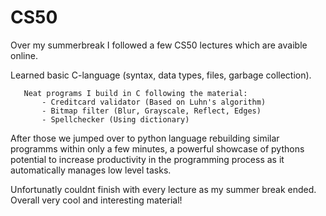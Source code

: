 # CS50

 Over my summerbreak I followed a few CS50 lectures which are avaible online.

   Learned basic C-language (syntax, data types, files, garbage collection).
   
       Neat programs I build in C following the material: 
           - Creditcard validator (Based on Luhn's algorithm)
           - Bitmap filter (Blur, Grayscale, Reflect, Edges)
           - Spellchecker (Using dictionary)
   
   After those we jumped over to python language rebuilding similar programms within only a few minutes, 
   a powerful showcase of pythons potential to increase productivity in the programming process as it automatically 
   manages low level tasks.
   
   Unfortunatly couldnt finish with every lecture as my summer break ended.
   Overall very cool and interesting material!
